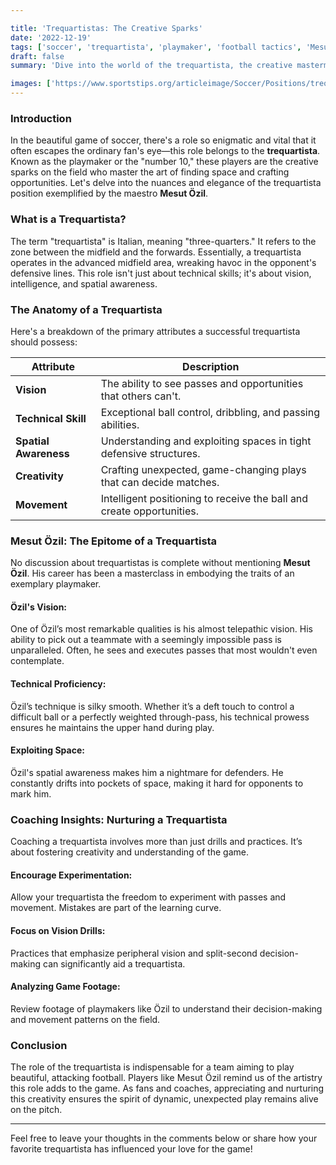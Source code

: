 ```yaml
---

title: 'Trequartistas: The Creative Sparks'
date: '2022-12-19'
tags: ['soccer', 'trequartista', 'playmaker', 'football tactics', 'Mesut Özil']
draft: false
summary: 'Dive into the world of the trequartista, the creative mastermind of soccer, and learn how legends like Mesut Özil master the art of finding space and creating chances.'

images: ['https://www.sportstips.org/articleimage/Soccer/Positions/trequartistas_the_creative_sparks.webp']
---
```


### Introduction

In the beautiful game of soccer, there's a role so enigmatic and vital that it often escapes the ordinary fan's eye—this role belongs to the **trequartista**. Known as the playmaker or the "number 10," these players are the creative sparks on the field who master the art of finding space and crafting opportunities. Let's delve into the nuances and elegance of the trequartista position exemplified by the maestro **Mesut Özil**.

### What is a Trequartista?

The term "trequartista" is Italian, meaning "three-quarters." It refers to the zone between the midfield and the forwards. Essentially, a trequartista operates in the advanced midfield area, wreaking havoc in the opponent's defensive lines. This role isn't just about technical skills; it's about vision, intelligence, and spatial awareness.

### The Anatomy of a Trequartista

Here's a breakdown of the primary attributes a successful trequartista should possess:

| Attribute          | Description                                                                                             |
|--------------------|---------------------------------------------------------------------------------------------------------|
| **Vision**         | The ability to see passes and opportunities that others can't.                                           |
| **Technical Skill**| Exceptional ball control, dribbling, and passing abilities.                                              |
| **Spatial Awareness** | Understanding and exploiting spaces in tight defensive structures.                                    |
| **Creativity**     | Crafting unexpected, game-changing plays that can decide matches.                                       |
| **Movement**       | Intelligent positioning to receive the ball and create opportunities.                                  |

### Mesut Özil: The Epitome of a Trequartista

No discussion about trequartistas is complete without mentioning **Mesut Özil**. His career has been a masterclass in embodying the traits of an exemplary playmaker.

#### Özil's Vision:

One of Özil’s most remarkable qualities is his almost telepathic vision. His ability to pick out a teammate with a seemingly impossible pass is unparalleled. Often, he sees and executes passes that most wouldn't even contemplate.

#### Technical Proficiency:

Özil’s technique is silky smooth. Whether it’s a deft touch to control a difficult ball or a perfectly weighted through-pass, his technical prowess ensures he maintains the upper hand during play.

#### Exploiting Space:

Özil's spatial awareness makes him a nightmare for defenders. He constantly drifts into pockets of space, making it hard for opponents to mark him.

### Coaching Insights: Nurturing a Trequartista

Coaching a trequartista involves more than just drills and practices. It’s about fostering creativity and understanding of the game.

#### Encourage Experimentation:

Allow your trequartista the freedom to experiment with passes and movement. Mistakes are part of the learning curve.

#### Focus on Vision Drills:

Practices that emphasize peripheral vision and split-second decision-making can significantly aid a trequartista.

#### Analyzing Game Footage:

Review footage of playmakers like Özil to understand their decision-making and movement patterns on the field.

### Conclusion

The role of the trequartista is indispensable for a team aiming to play beautiful, attacking football. Players like Mesut Özil remind us of the artistry this role adds to the game. As fans and coaches, appreciating and nurturing this creativity ensures the spirit of dynamic, unexpected play remains alive on the pitch.

---

Feel free to leave your thoughts in the comments below or share how your favorite trequartista has influenced your love for the game!